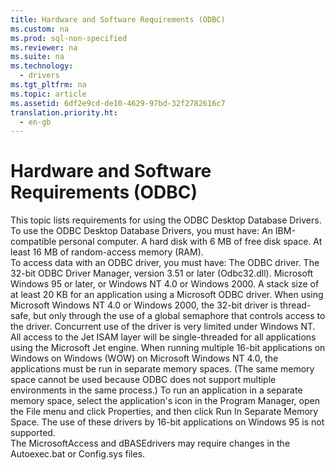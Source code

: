 ```yaml
---
title: Hardware and Software Requirements (ODBC)
ms.custom: na
ms.prod: sql-non-specified
ms.reviewer: na
ms.suite: na
ms.technology: 
  - drivers
ms.tgt_pltfrm: na
ms.topic: article
ms.assetid: 6df2e9cd-de10-4629-97bd-32f2782616c7
translation.priority.ht: 
  - en-gb
---
```

# Hardware and Software Requirements (ODBC)
<?xml version="1.0" encoding="utf-8"?>
<developerConceptualDocument xmlns="http://ddue.schemas.microsoft.com/authoring/2003/5" xmlns:xlink="http://www.w3.org/1999/xlink" xmlns:xsi="http://www.w3.org/2001/XMLSchema-instance" xsi:schemaLocation="http://ddue.schemas.microsoft.com/authoring/2003/5 http://dduestorage.blob.core.windows.net/ddueschema/developer.xsd">
  <introduction>
    <para>This topic lists requirements for using the ODBC Desktop Database Drivers.</para>
  </introduction>
  <section>
    <title>Hardware Requirements</title>
    <content>
      <para>To use the ODBC Desktop Database Drivers, you must have:  </para>
      <list class="bullet">
        <listItem>
          <para>An IBM-compatible personal computer. </para>
        </listItem>
        <listItem>
          <para>A hard disk with 6 MB of free disk space.</para>
        </listItem>
        <listItem>
          <para>At least 16 MB of random-access memory (RAM).</para>
        </listItem>
      </list>
    </content>
  </section>
  <section>
    <title>Software Requirements</title>
    <content>
      <para>To access data with an ODBC driver, you must have:  </para>
      <list class="bullet">
        <listItem>
          <para>The ODBC driver. </para>
        </listItem>
        <listItem>
          <para>The 32-bit ODBC Driver Manager, version 3.51 or later (Odbc32.dll). </para>
        </listItem>
        <listItem>
          <para>Microsoft Windows 95 or later, or Windows NT 4.0 or Windows 2000.</para>
        </listItem>
        <listItem>
          <para>A stack size of at least 20 KB for an application using a Microsoft ODBC driver.</para>
        </listItem>
      </list>
      <para>When using Microsoft Windows NT 4.0 or Windows 2000, the 32-bit driver is thread-safe, but only through the use of a global semaphore that controls access to the driver. Concurrent use of the driver is very limited under Windows NT. All access to the Jet ISAM layer will be single-threaded for all applications using the Microsoft Jet engine.</para>
      <para>When running multiple 16-bit applications on Windows on Windows (WOW) on Microsoft Windows NT 4.0, the applications must be run in separate memory spaces. (The same memory space cannot be used because ODBC does not support multiple environments in the same process.) To run an application in a separate memory space, select the application's icon in the Program Manager, open the <legacyBold>File</legacyBold> menu and click <legacyBold>Properties</legacyBold>, and then click <legacyBold>Run In Separate Memory Space</legacyBold>.</para>
      <para>The use of these drivers by 16-bit applications on Windows 95 is not supported.</para>
    </content>
  </section>
  <section>
    <title>Driver-Specific Hardware and Software Requirements</title>
    <content>
      <list class="bullet">
        <listItem>
          <para>The MicrosoftAccess and dBASEdrivers may require changes in the Autoexec.bat or Config.sys files.</para>
        </listItem>
      </list>
    </content>
  </section>
  <relatedTopics />
</developerConceptualDocument>